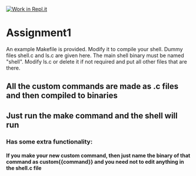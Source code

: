 [![Work in Repl.it](https://classroom.github.com/assets/work-in-replit-14baed9a392b3a25080506f3b7b6d57f295ec2978f6f33ec97e36a161684cbe9.svg)](https://classroom.github.com/online_ide?assignment_repo_id=3009048&assignment_repo_type=AssignmentRepo)
# Assignment1
An example Makefile is provided. Modify it to compile your shell. Dummy files shell.c and ls.c are given here. The main shell binary must be named "shell". Modify ls.c or delete it if not required and put all other files that are there.

## All the custom commands are made as .c files and then compiled to binaries
## Just run the make command and the shell will run
### Has some extra functionality:
#### If you make your new custom command, then just name the binary of that command as custom{{command}} and you need not to edit anything in the shell.c file
